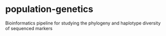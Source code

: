 # population-genetics
Bioinformatics pipeline for studying the phylogeny and haplotype diversity of sequenced markers
